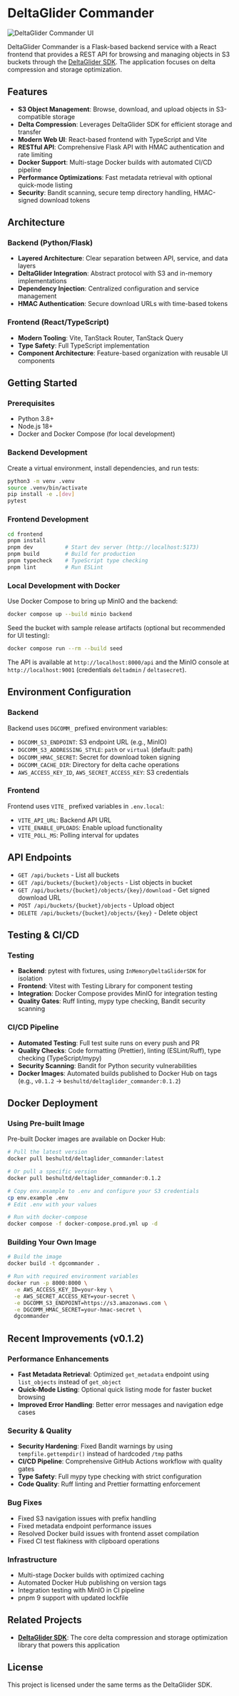 # DeltaGlider Commander

![DeltaGlider Commander UI](dg_screenshot.png)

DeltaGlider Commander is a Flask-based backend service with a React frontend that provides a REST API for browsing and managing objects in S3 buckets through the [DeltaGlider SDK](https://github.com/beshu-tech/deltaglider). The application focuses on delta compression and storage optimization.

## Features

- **S3 Object Management**: Browse, download, and upload objects in S3-compatible storage
- **Delta Compression**: Leverages DeltaGlider SDK for efficient storage and transfer
- **Modern Web UI**: React-based frontend with TypeScript and Vite
- **RESTful API**: Comprehensive Flask API with HMAC authentication and rate limiting
- **Docker Support**: Multi-stage Docker builds with automated CI/CD pipeline
- **Performance Optimizations**: Fast metadata retrieval with optional quick-mode listing
- **Security**: Bandit scanning, secure temp directory handling, HMAC-signed download tokens

## Architecture

### Backend (Python/Flask)
- **Layered Architecture**: Clear separation between API, service, and data layers
- **DeltaGlider Integration**: Abstract protocol with S3 and in-memory implementations
- **Dependency Injection**: Centralized configuration and service management
- **HMAC Authentication**: Secure download URLs with time-based tokens

### Frontend (React/TypeScript)
- **Modern Tooling**: Vite, TanStack Router, TanStack Query
- **Type Safety**: Full TypeScript implementation
- **Component Architecture**: Feature-based organization with reusable UI components

## Getting Started

### Prerequisites
- Python 3.8+
- Node.js 18+
- Docker and Docker Compose (for local development)

### Backend Development

Create a virtual environment, install dependencies, and run tests:

```bash
python3 -m venv .venv
source .venv/bin/activate
pip install -e .[dev]
pytest
```

### Frontend Development

```bash
cd frontend
pnpm install
pnpm dev          # Start dev server (http://localhost:5173)
pnpm build        # Build for production
pnpm typecheck    # TypeScript type checking
pnpm lint         # Run ESLint
```

### Local Development with Docker

Use Docker Compose to bring up MinIO and the backend:

```bash
docker compose up --build minio backend
```

Seed the bucket with sample release artifacts (optional but recommended for UI testing):

```bash
docker compose run --rm --build seed
```

The API is available at `http://localhost:8000/api` and the MinIO console at `http://localhost:9001` (credentials `deltadmin` / `deltasecret`).

## Environment Configuration

### Backend
Backend uses `DGCOMM_` prefixed environment variables:

- `DGCOMM_S3_ENDPOINT`: S3 endpoint URL (e.g., MinIO)
- `DGCOMM_S3_ADDRESSING_STYLE`: `path` or `virtual` (default: path)
- `DGCOMM_HMAC_SECRET`: Secret for download token signing
- `DGCOMM_CACHE_DIR`: Directory for delta cache operations
- `AWS_ACCESS_KEY_ID`, `AWS_SECRET_ACCESS_KEY`: S3 credentials

### Frontend
Frontend uses `VITE_` prefixed variables in `.env.local`:

- `VITE_API_URL`: Backend API URL
- `VITE_ENABLE_UPLOADS`: Enable upload functionality
- `VITE_POLL_MS`: Polling interval for updates

## API Endpoints

- `GET /api/buckets` - List all buckets
- `GET /api/buckets/{bucket}/objects` - List objects in bucket
- `GET /api/buckets/{bucket}/objects/{key}/download` - Get signed download URL
- `POST /api/buckets/{bucket}/objects` - Upload object
- `DELETE /api/buckets/{bucket}/objects/{key}` - Delete object

## Testing & CI/CD

### Testing
- **Backend**: pytest with fixtures, using `InMemoryDeltaGliderSDK` for isolation
- **Frontend**: Vitest with Testing Library for component testing
- **Integration**: Docker Compose provides MinIO for integration testing
- **Quality Gates**: Ruff linting, mypy type checking, Bandit security scanning

### CI/CD Pipeline
- **Automated Testing**: Full test suite runs on every push and PR
- **Quality Checks**: Code formatting (Prettier), linting (ESLint/Ruff), type checking (TypeScript/mypy)
- **Security Scanning**: Bandit for Python security vulnerabilities
- **Docker Images**: Automated builds published to Docker Hub on tags (e.g., `v0.1.2` → `beshultd/deltaglider_commander:0.1.2`)

## Docker Deployment

### Using Pre-built Image

Pre-built Docker images are available on Docker Hub:

```bash
# Pull the latest version
docker pull beshultd/deltaglider_commander:latest

# Or pull a specific version
docker pull beshultd/deltaglider_commander:0.1.2

# Copy env.example to .env and configure your S3 credentials
cp env.example .env
# Edit .env with your values

# Run with docker-compose
docker compose -f docker-compose.prod.yml up -d
```

### Building Your Own Image

```bash
# Build the image
docker build -t dgcommander .

# Run with required environment variables
docker run -p 8000:8000 \
  -e AWS_ACCESS_KEY_ID=your-key \
  -e AWS_SECRET_ACCESS_KEY=your-secret \
  -e DGCOMM_S3_ENDPOINT=https://s3.amazonaws.com \
  -e DGCOMM_HMAC_SECRET=your-hmac-secret \
  dgcommander
```

## Recent Improvements (v0.1.2)

### Performance Enhancements
- **Fast Metadata Retrieval**: Optimized `get_metadata` endpoint using `list_objects` instead of `get_object`
- **Quick-Mode Listing**: Optional quick listing mode for faster bucket browsing
- **Improved Error Handling**: Better error messages and navigation edge cases

### Security & Quality
- **Security Hardening**: Fixed Bandit warnings by using `tempfile.gettempdir()` instead of hardcoded `/tmp` paths
- **CI/CD Pipeline**: Comprehensive GitHub Actions workflow with quality gates
- **Type Safety**: Full mypy type checking with strict configuration
- **Code Quality**: Ruff linting and Prettier formatting enforcement

### Bug Fixes
- Fixed S3 navigation issues with prefix handling
- Fixed metadata endpoint performance issues
- Resolved Docker build issues with frontend asset compilation
- Fixed CI test flakiness with clipboard operations

### Infrastructure
- Multi-stage Docker builds with optimized caching
- Automated Docker Hub publishing on version tags
- Integration testing with MinIO in CI pipeline
- pnpm 9 support with updated lockfile

## Related Projects

- **[DeltaGlider SDK](https://github.com/beshu-tech/deltaglider)**: The core delta compression and storage optimization library that powers this application

## License

This project is licensed under the same terms as the DeltaGlider SDK.
